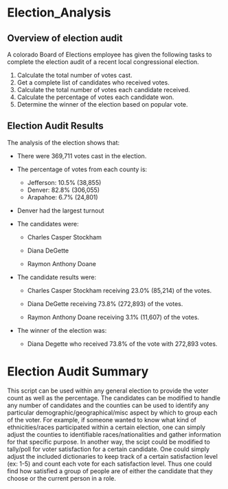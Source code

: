 # Election_Analysis
## Overview of election audit
A colorado Board of Elections employee has given the following tasks to complete the election audit of a recent local congressional election.

  1. Calculate the total number of votes cast.
  2. Get a complete list of candidates who received votes.
  3. Calculate the total number of votes each candidate received.
  4. Calculate the percentage of votes each candidate won.
  5. Determine the winner of the election based on popular vote.
  
  
## Election Audit Results
The analysis of the election shows that:
- There were 369,711 votes cast in the election.
- The percentage of votes from each county is:
    - Jefferson: 10.5% (38,855)
    - Denver: 82.8% (306,055)
    - Arapahoe: 6.7% (24,801)
 - Denver had the largest turnout
- The candidates were:

    - Charles Casper Stockham

    - Diana DeGette

    - Raymon Anthony Doane

- The candidate results were:
    - Charles Casper Stockham receiving 23.0% (85,214) of the votes.

    -   Diana DeGette receiving 73.8% (272,893) of the votes.

    -   Raymon Anthony Doane receiving 3.1% (11,607) of the votes.

- The winner of the election was:
  - Diana Degette who received 73.8% of the vote with 272,893 votes.

# Election Audit Summary
This script can be used within any general election to provide the voter count as well as the percentage. The candidates can be modified to handle any number of candidates and the counties can be used to identify any particular demographic/geographical/misc aspect by which to group each of the voter. For example, if someone wanted to know what kind of ethnicities/races participated within a certain election, one can simply adjust the counties to identifiable races/nationalities and gather information for that specific purpose. In another way, the scipt could be modified to tally/poll for voter satisfaction for a certain candidate. One could simply adjust the included dictionaries to keep track of a certain satisfaction level (ex: 1-5) and count each vote for each satisfaction level. Thus one could find how satisfied a group of people are of either the candidate that they choose or the current person in a role.

